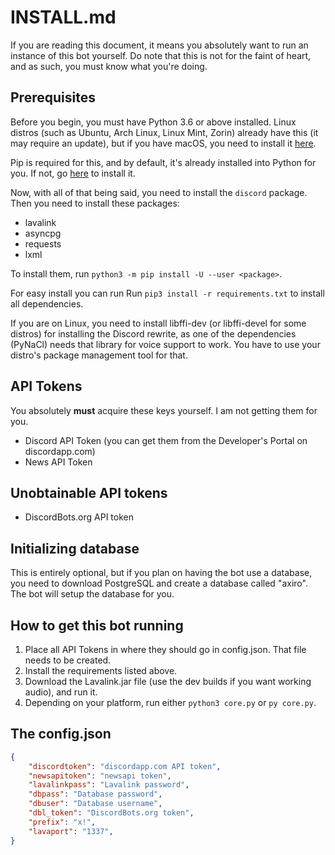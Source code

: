 # INSTALL.md

If you are reading this document, it means you absolutely want to run an instance of this bot yourself. Do note that
this is not for the faint of heart, and as such, you must know what you're doing.

## Prerequisites

Before you begin, you must have Python 3.6 or above installed. Linux distros (such as Ubuntu, Arch Linux, Linux Mint, Zorin) already
have this (it may require an update), but if you have macOS, you need to install it [here](https://www.python.org/downloads/).

Pip is required for this, and by default, it's already installed into Python for you. If not, go [here](https://pip.pypa.io/en/stable/installing/) 
to install it.

Now, with all of that being said, you need to install the `discord` package. Then you need to install these packages:

* lavalink
* asyncpg
* requests
* lxml

To install them, run `python3 -m pip install -U --user <package>`.

For easy install you can run Run `pip3 install -r requirements.txt` to install all dependencies.

If you are on Linux, you need to install libffi-dev (or libffi-devel for some distros) for installing the Discord rewrite,
as one of the dependencies (PyNaCl) needs that library for voice support to work. You have to use your distro's package
management tool for that.

## API Tokens

You absolutely **must** acquire these keys yourself. I am not getting them for you.

* Discord API Token (you can get them from the Developer's Portal on discordapp.com)
* News API Token

## Unobtainable API tokens

* DiscordBots.org API token

## Initializing database

This is entirely optional, but if you plan on having the bot use a database, you need to download PostgreSQL and
create a database called "axiro". The bot will setup the database for you.

## How to get this bot running

1. Place all API Tokens in where they should go in config.json. That file needs to be created.
2. Install the requirements listed above.
3. Download the Lavalink.jar file (use the dev builds if you want working audio), and run it.
4. Depending on your platform, run either `python3 core.py` or `py core.py`.

## The config.json

```json
{
    "discordtoken": "discordapp.com API token",
    "newsapitoken": "newsapi token",
    "lavalinkpass": "Lavalink password",
    "dbpass": "Database password",
    "dbuser": "Database username",
    "dbl_token": "DiscordBots.org token",
    "prefix": "x!",
	"lavaport": "1337",
}
```